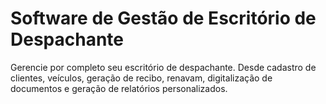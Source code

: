 <h1>Software de Gestão de Escritório de Despachante</h1>

Gerencie por completo seu escritório de despachante. Desde cadastro de clientes, veículos, geração de recibo, renavam, digitalização de documentos e geração de relatórios personalizados.